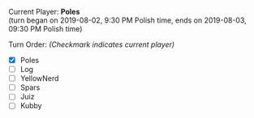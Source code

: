 Current Player: **Poles**  
(turn began on 2019-08-02, 9:30 PM Polish time, ends on 2019-08-03, 09:30 PM Polish time)

Turn Order: *(Checkmark indicates current player)*
- [x] Poles
- [ ] Log
- [ ] YellowNerd
- [ ] Spars
- [ ] Juiz
- [ ] Kubby
